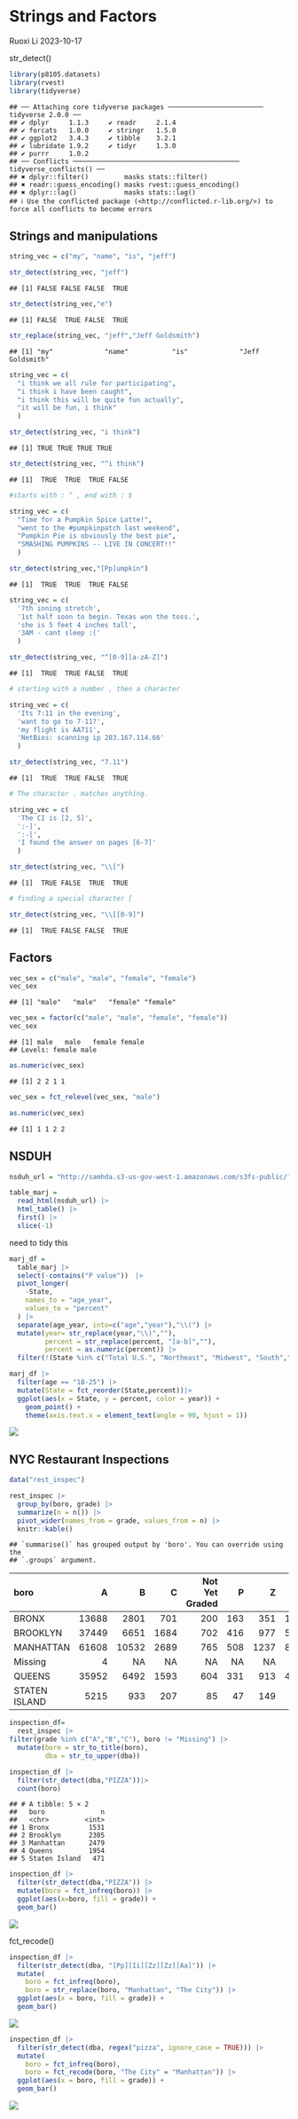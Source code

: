 Strings and Factors
================
Ruoxi Li
2023-10-17

str_detect()

``` r
library(p8105.datasets)
library(rvest)
library(tidyverse)
```

    ## ── Attaching core tidyverse packages ──────────────────────── tidyverse 2.0.0 ──
    ## ✔ dplyr     1.1.3     ✔ readr     2.1.4
    ## ✔ forcats   1.0.0     ✔ stringr   1.5.0
    ## ✔ ggplot2   3.4.3     ✔ tibble    3.2.1
    ## ✔ lubridate 1.9.2     ✔ tidyr     1.3.0
    ## ✔ purrr     1.0.2     
    ## ── Conflicts ────────────────────────────────────────── tidyverse_conflicts() ──
    ## ✖ dplyr::filter()         masks stats::filter()
    ## ✖ readr::guess_encoding() masks rvest::guess_encoding()
    ## ✖ dplyr::lag()            masks stats::lag()
    ## ℹ Use the conflicted package (<http://conflicted.r-lib.org/>) to force all conflicts to become errors

## Strings and manipulations

``` r
string_vec = c("my", "name", "is", "jeff")

str_detect(string_vec, "jeff")
```

    ## [1] FALSE FALSE FALSE  TRUE

``` r
str_detect(string_vec,"e")
```

    ## [1] FALSE  TRUE FALSE  TRUE

``` r
str_replace(string_vec, "jeff","Jeff Goldsmith")
```

    ## [1] "my"             "name"           "is"             "Jeff Goldsmith"

``` r
string_vec = c(
  "i think we all rule for participating",
  "i think i have been caught",
  "i think this will be quite fun actually",
  "it will be fun, i think"
  )

str_detect(string_vec, "i think")
```

    ## [1] TRUE TRUE TRUE TRUE

``` r
str_detect(string_vec, "^i think")
```

    ## [1]  TRUE  TRUE  TRUE FALSE

``` r
#starts with : ^ , end with : $
```

``` r
string_vec = c(
  "Time for a Pumpkin Spice Latte!",
  "went to the #pumpkinpatch last weekend",
  "Pumpkin Pie is obviously the best pie",
  "SMASHING PUMPKINS -- LIVE IN CONCERT!!"
  )

str_detect(string_vec,"[Pp]umpkin")
```

    ## [1]  TRUE  TRUE  TRUE FALSE

``` r
string_vec = c(
  '7th inning stretch',
  '1st half soon to begin. Texas won the toss.',
  'she is 5 feet 4 inches tall',
  '3AM - cant sleep :('
  )

str_detect(string_vec, "^[0-9][a-zA-Z]")
```

    ## [1]  TRUE  TRUE FALSE  TRUE

``` r
# starting with a number , then a character
```

``` r
string_vec = c(
  'Its 7:11 in the evening',
  'want to go to 7-11?',
  'my flight is AA711',
  'NetBios: scanning ip 203.167.114.66'
  )

str_detect(string_vec, "7.11")
```

    ## [1]  TRUE  TRUE FALSE  TRUE

``` r
# The character . matches anything.
```

``` r
string_vec = c(
  'The CI is [2, 5]',
  ':-]',
  ':-[',
  'I found the answer on pages [6-7]'
  )

str_detect(string_vec, "\\[")
```

    ## [1]  TRUE FALSE  TRUE  TRUE

``` r
# finding a special character [

str_detect(string_vec, "\\[[0-9]")
```

    ## [1]  TRUE FALSE FALSE  TRUE

## Factors

``` r
vec_sex = c("male", "male", "female", "female")
vec_sex
```

    ## [1] "male"   "male"   "female" "female"

``` r
vec_sex = factor(c("male", "male", "female", "female"))
vec_sex
```

    ## [1] male   male   female female
    ## Levels: female male

``` r
as.numeric(vec_sex)
```

    ## [1] 2 2 1 1

``` r
vec_sex = fct_relevel(vec_sex, "male")

as.numeric(vec_sex)
```

    ## [1] 1 1 2 2

## NSDUH

``` r
nsduh_url = "http://samhda.s3-us-gov-west-1.amazonaws.com/s3fs-public/field-uploads/2k15StateFiles/NSDUHsaeShortTermCHG2015.htm"

table_marj = 
  read_html(nsduh_url) |> 
  html_table() |> 
  first() |>
  slice(-1)
```

need to tidy this

``` r
marj_df =
  table_marj |>
  select(-contains("P value"))　|>
  pivot_longer(
    -State,
    names_to = "age_year",
    values_to = "percent"
  ) |>
  separate(age_year, into=c("age","year"),"\\(") |>
  mutate(year= str_replace(year,"\\)",""),
         percent = str_replace(percent, "[a-b]",""),
         percent = as.numeric(percent)) |>
  filter(!(State %in% c("Total U.S.", "Northeast", "Midwest", "South","West")))
```

``` r
marj_df |>
  filter(age == "18-25") |>
  mutate(State = fct_reorder(State,percent))|> 
  ggplot(aes(x = State, y = percent, color = year)) + 
    geom_point() + 
    theme(axis.text.x = element_text(angle = 90, hjust = 1))
```

![](strings-and-factors_files/figure-gfm/unnamed-chunk-11-1.png)<!-- -->

## NYC Restaurant Inspections

``` r
data("rest_inspec")

rest_inspec |> 
  group_by(boro, grade) |> 
  summarize(n = n()) |> 
  pivot_wider(names_from = grade, values_from = n) |>
  knitr::kable()
```

    ## `summarise()` has grouped output by 'boro'. You can override using the
    ## `.groups` argument.

| boro          |     A |     B |    C | Not Yet Graded |   P |    Z |    NA |
|:--------------|------:|------:|-----:|---------------:|----:|-----:|------:|
| BRONX         | 13688 |  2801 |  701 |            200 | 163 |  351 | 16833 |
| BROOKLYN      | 37449 |  6651 | 1684 |            702 | 416 |  977 | 51930 |
| MANHATTAN     | 61608 | 10532 | 2689 |            765 | 508 | 1237 | 80615 |
| Missing       |     4 |    NA |   NA |             NA |  NA |   NA |    13 |
| QUEENS        | 35952 |  6492 | 1593 |            604 | 331 |  913 | 45816 |
| STATEN ISLAND |  5215 |   933 |  207 |             85 |  47 |  149 |  6730 |

``` r
inspection_df=
  rest_inspec |>
filter(grade %in% c("A","B","C"), boro != "Missing") |>
  mutate(boro = str_to_title(boro),
         dba = str_to_upper(dba))
```

``` r
inspection_df |>
  filter(str_detect(dba,"PIZZA"))|>
  count(boro)
```

    ## # A tibble: 5 × 2
    ##   boro              n
    ##   <chr>         <int>
    ## 1 Bronx          1531
    ## 2 Brooklyn       2305
    ## 3 Manhattan      2479
    ## 4 Queens         1954
    ## 5 Staten Island   471

``` r
inspection_df |>
  filter(str_detect(dba,"PIZZA")) |>
  mutate(boro = fct_infreq(boro)) |> 
  ggplot(aes(x=boro, fill = grade)) +
  geom_bar()
```

![](strings-and-factors_files/figure-gfm/unnamed-chunk-15-1.png)<!-- -->

fct_recode()

``` r
inspection_df |> 
  filter(str_detect(dba, "[Pp][Ii][Zz][Zz][Aa]")) |>
  mutate(
    boro = fct_infreq(boro),
    boro = str_replace(boro, "Manhattan", "The City")) |>
  ggplot(aes(x = boro, fill = grade)) + 
  geom_bar() 
```

![](strings-and-factors_files/figure-gfm/unnamed-chunk-16-1.png)<!-- -->

``` r
inspection_df |> 
  filter(str_detect(dba, regex("pizza", ignore_case = TRUE))) |>
  mutate(
    boro = fct_infreq(boro),
    boro = fct_recode(boro, "The City" = "Manhattan")) |>
  ggplot(aes(x = boro, fill = grade)) + 
  geom_bar()
```

![](strings-and-factors_files/figure-gfm/unnamed-chunk-17-1.png)<!-- -->
